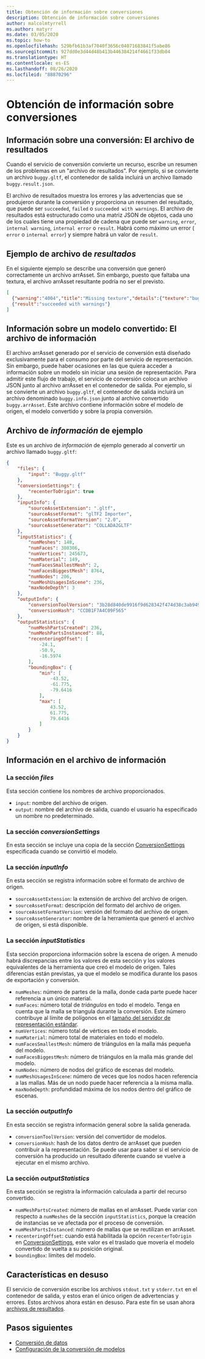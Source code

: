 ```yaml
---
title: Obtención de información sobre conversiones
description: Obtención de información sobre conversiones
author: malcolmtyrrell
ms.author: matyrr
ms.date: 03/05/2020
ms.topic: how-to
ms.openlocfilehash: 529bfb61b3af7040f3656c04071683841f5abe86
ms.sourcegitcommit: 927dd0e3d44d48b413b446384214f4661f33db04
ms.translationtype: HT
ms.contentlocale: es-ES
ms.lasthandoff: 08/26/2020
ms.locfileid: "88870296"
---
```

# <a name="get-information-about-conversions"></a>Obtención de información sobre conversiones

## <a name="information-about-a-conversion-the-result-file"></a>Información sobre una conversión: El archivo de resultados

Cuando el servicio de conversión convierte un recurso, escribe un resumen de los problemas en un "archivo de resultados". Por ejemplo, si se convierte un archivo `buggy.gltf`, el contenedor de salida incluirá un archivo llamado `buggy.result.json`.

El archivo de resultados muestra los errores y las advertencias que se produjeron durante la conversión y proporciona un resumen del resultado, que puede ser `succeeded`, `failed` o `succeeded with warnings`.
El archivo de resultados está estructurado como una matriz JSON de objetos, cada uno de los cuales tiene una propiedad de cadena que puede ser `warning`, `error`, `internal warning`, `internal error` o `result`. Habrá como máximo un error ( `error` o `internal error`) y siempre habrá un valor de `result`.

## <a name="example-result-file"></a>Ejemplo de archivo de *resultados*

En el siguiente ejemplo se describe una conversión que generó correctamente un archivo arrAsset. Sin embargo, puesto que faltaba una textura, el archivo arrAsset resultante podría no ser el previsto.

```JSON
[
  {"warning":"4004","title":"Missing texture","details":{"texture":"buggy_baseColor.png","material":"buggy_col"}},
  {"result":"succeeded with warnings"}
]
```

## <a name="information-about-a-converted-model-the-info-file"></a>Información sobre un modelo convertido: El archivo de información

El archivo arrAsset generado por el servicio de conversión está diseñado exclusivamente para el consumo por parte del servicio de representación. Sin embargo, puede haber ocasiones en las que quiera acceder a información sobre un modelo sin iniciar una sesión de representación. Para admitir este flujo de trabajo, el servicio de conversión coloca un archivo JSON junto al archivo arrAsset en el contenedor de salida. Por ejemplo, si se convierte un archivo `buggy.gltf`, el contenedor de salida incluirá un archivo denominado `buggy.info.json` junto al archivo convertido `buggy.arrAsset`. Este archivo contiene información sobre el modelo de origen, el modelo convertido y sobre la propia conversión.

## <a name="example-info-file"></a>Archivo de *información* de ejemplo

Este es un archivo de *información* de ejemplo generado al convertir un archivo llamado `buggy.gltf`:

```JSON
{
    "files": {
        "input": "Buggy.gltf"
    },
    "conversionSettings": {
        "recenterToOrigin": true
    },
    "inputInfo": {
        "sourceAssetExtension": ".gltf",
        "sourceAssetFormat": "glTF2 Importer",
        "sourceAssetFormatVersion": "2.0",
        "sourceAssetGenerator": "COLLADA2GLTF"
    },
    "inputStatistics": {
        "numMeshes": 148,
        "numFaces": 308306,
        "numVertices": 245673,
        "numMaterial": 149,
        "numFacesSmallestMesh": 2,
        "numFacesBiggestMesh": 8764,
        "numNodes": 206,
        "numMeshUsagesInScene": 236,
        "maxNodeDepth": 3
    },
    "outputInfo": {
        "conversionToolVersion": "3b28d840de9916f9d628342f474d38c3ab949590",
        "conversionHash": "CCDB1F7A4C09F565"
    },
    "outputStatistics": {
        "numMeshPartsCreated": 236,
        "numMeshPartsInstanced": 88,
        "recenteringOffset": [
            -24.1,
            -50.9,
            -16.5974
        ],
        "boundingBox": {
            "min": [
                -43.52,
                -61.775,
                -79.6416
            ],
            "max": [
                43.52,
                61.775,
                79.6416
            ]
        }
    }
}
```

## <a name="information-in-the-info-file"></a>Información en el archivo de información

### <a name="the-files-section"></a>La sección *files*

Esta sección contiene los nombres de archivo proporcionados.

* `input`: nombre del archivo de origen.
* `output`: nombre del archivo de salida, cuando el usuario ha especificado un nombre no predeterminado.

### <a name="the-conversionsettings-section"></a>La sección *conversionSettings*

En esta sección se incluye una copia de la sección [ConversionSettings](configure-model-conversion.md#settings-file) especificada cuando se convirtió el modelo.

### <a name="the-inputinfo-section"></a>La sección *inputInfo*

En esta sección se registra información sobre el formato de archivo de origen.

* `sourceAssetExtension`: la extensión de archivo del archivo de origen.
* `sourceAssetFormat`: descripción del formato del archivo de origen.
* `sourceAssetFormatVersion`: versión del formato del archivo de origen.
* `sourceAssetGenerator`: nombre de la herramienta que generó el archivo de origen, si está disponible.

### <a name="the-inputstatistics-section"></a>La sección *inputStatistics*

Esta sección proporciona información sobre la escena de origen. A menudo habrá discrepancias entre los valores de esta sección y los valores equivalentes de la herramienta que creó el modelo de origen. Tales diferencias están previstas, ya que el modelo se modifica durante los pasos de exportación y conversión.

* `numMeshes`: número de partes de la malla, donde cada parte puede hacer referencia a un único material.
* `numFaces`: número total de _triángulos_ en todo el modelo. Tenga en cuenta que la malla se triangula durante la conversión. Este número contribuye al límite de polígonos en el [tamaño del servidor de representación estándar](../../reference/vm-sizes.md#how-the-renderer-evaluates-the-number-of-polygons).
* `numVertices`: número total de vértices en todo el modelo.
* `numMaterial`: número total de materiales en todo el modelo.
* `numFacesSmallestMesh`: número de triángulos en la malla más pequeña del modelo.
* `numFacesBiggestMesh`: número de triángulos en la malla más grande del modelo.
* `numNodes`: número de nodos del gráfico de escenas del modelo.
* `numMeshUsagesInScene`: número de veces que los nodos hacen referencia a las mallas. Más de un nodo puede hacer referencia a la misma malla.
* `maxNodeDepth`: profundidad máxima de los nodos dentro del gráfico de escenas.

### <a name="the-outputinfo-section"></a>La sección *outputInfo*

En esta sección se registra información general sobre la salida generada.

* `conversionToolVersion`: versión del convertidor de modelos.
* `conversionHash`: hash de los datos dentro de arrAsset que pueden contribuir a la representación. Se puede usar para saber si el servicio de conversión ha producido un resultado diferente cuando se vuelve a ejecutar en el mismo archivo.

### <a name="the-outputstatistics-section"></a>La sección *outputStatistics*

En esta sección se registra la información calculada a partir del recurso convertido.

* `numMeshPartsCreated`: número de mallas en el arrAsset. Puede variar con respecto a `numMeshes` de la sección `inputStatistics`, porque la creación de instancias se ve afectada por el proceso de conversión.
* `numMeshPartsInstanced`: número de mallas que se reutilizan en arrAsset.
* `recenteringOffset`: cuando está habilitada la opción `recenterToOrigin` en [ConversionSettings](configure-model-conversion.md), este valor es el traslado que movería el modelo convertido de vuelta a su posición original.
* `boundingBox`: límites del modelo.

## <a name="deprecated-features"></a>Características en desuso

El servicio de conversión escribe los archivos `stdout.txt` y `stderr.txt` en el contenedor de salida, y estos eran el único origen de advertencias y errores.
Estos archivos ahora están en desuso. Para este fin se usan ahora [archivos de resultados](#information-about-a-conversion-the-result-file).

## <a name="next-steps"></a>Pasos siguientes

* [Conversión de datos](model-conversion.md)
* [Configuración de la conversión de modelos](configure-model-conversion.md)

